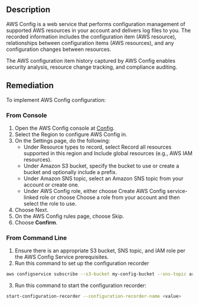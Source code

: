 ## Description

AWS Config is a web service that performs configuration management of supported AWS resources in your account and delivers log files to you. The recorded information includes the configuration item (AWS resource), relationships between configuration items (AWS resources), and any configuration changes between resources.

The AWS configuration item history captured by AWS Config enables security analysis, resource change tracking, and compliance auditing.

## Remediation

To implement AWS Config configuration:

### From Console

1. Open the AWS Config console at [Config](https://console.aws.amazon.com/config/).
2. Select the Region to configure AWS Config in.
3. On the Settings page, do the following:
    - Under Resource types to record, select Record all resources supported in this region and Include global resources (e.g., AWS IAM resources).
    - Under Amazon S3 bucket, specify the bucket to use or create a bucket and optionally include a prefix.
    - Under Amazon SNS topic, select an Amazon SNS topic from your account or create one.
    - Under AWS Config role, either choose Create AWS Config service-linked role or choose Choose a role from your account and then select the role to use.
4. Choose Next.
5. On the AWS Config rules page, choose Skip.
6. Choose **Confirm**.

### From Command Line

1. Ensure there is an appropriate S3 bucket, SNS topic, and IAM role per the AWS Config Service prerequisites.
2. Run this command to set up the configuration recorder

```bash
aws configservice subscribe --s3-bucket my-config-bucket --sns-topic arn:aws:sns:us-east-1:012345678912:my-config-notice --iam-role arn:aws:iam::012345678912:role/myConfigRole
```

3. Run this command to start the configuration recorder:

```bash
start-configuration-recorder --configuration-recorder-name <value>
```
